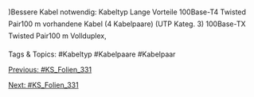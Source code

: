 )Bessere Kabel notwendig:
Kabeltyp Lange Vorteile
100Base-T4 Twisted Pair100 m vorhandene Kabel
(4 Kabelpaare) (UTP Kateg. 3)
100Base-TX Twisted Pair100 m Vollduplex,

   Tags & Topics:
   #Kabeltyp
   #Kabelpaare
   #Kabelpaar

[Previous: #KS_Folien_331](KS_Folien_331.md)

[Next: #KS_Folien_331](KS_Folien_331.md)